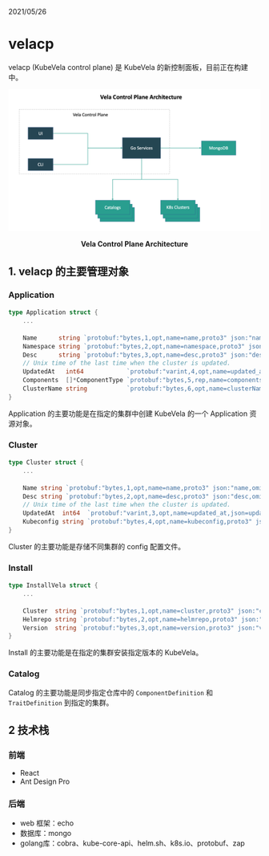 2021/05/26

# velacp

velacp (KubeVela control plane) 是 KubeVela 的新控制面板，目前正在构建中。

![](../image/velacp-01.png)

<center><b>Vela Control Plane Architecture</b></center>



## 1. velacp 的主要管理对象

### Application

```go
type Application struct {
	...

	Name      string `protobuf:"bytes,1,opt,name=name,proto3" json:"name,omitempty"`
	Namespace string `protobuf:"bytes,2,opt,name=namespace,proto3" json:"namespace,omitempty"`
	Desc      string `protobuf:"bytes,3,opt,name=desc,proto3" json:"desc,omitempty"`
	// Unix time of the last time when the cluster is updated.
	UpdatedAt   int64            `protobuf:"varint,4,opt,name=updated_at,json=updatedAt,proto3" json:"updated_at,omitempty"`
	Components  []*ComponentType `protobuf:"bytes,5,rep,name=components,proto3" json:"components,omitempty"`
	ClusterName string           `protobuf:"bytes,6,opt,name=clusterName,proto3" json:"clusterName,omitempty"`
}
```

Application 的主要功能是在指定的集群中创建 KubeVela 的一个 Application  资源对象。



### Cluster

```go
type Cluster struct {
	...

	Name string `protobuf:"bytes,1,opt,name=name,proto3" json:"name,omitempty"`
	Desc string `protobuf:"bytes,2,opt,name=desc,proto3" json:"desc,omitempty"`
	// Unix time of the last time when the cluster is updated.
	UpdatedAt  int64  `protobuf:"varint,3,opt,name=updated_at,json=updatedAt,proto3" json:"updated_at,omitempty"`
	Kubeconfig string `protobuf:"bytes,4,opt,name=kubeconfig,proto3" json:"kubeconfig,omitempty"`
}
```

Cluster 的主要功能是存储不同集群的 config 配置文件。



### Install

```go
type InstallVela struct {
	...

	Cluster  string `protobuf:"bytes,1,opt,name=cluster,proto3" json:"cluster,omitempty"`
	Helmrepo string `protobuf:"bytes,2,opt,name=helmrepo,proto3" json:"helmrepo,omitempty"`
	Version  string `protobuf:"bytes,3,opt,name=version,proto3" json:"version,omitempty"`
}
```

Install 的主要功能是在指定的集群安装指定版本的 KubeVela。



### Catalog

Catalog 的主要功能是同步指定仓库中的 `ComponentDefinition` 和 `TraitDefinition` 到指定的集群。



## 2 技术栈

### 前端

- React
- Ant Design Pro



### 后端

- web 框架：echo
- 数据库：mongo
- golang库：cobra、kube-core-api、helm.sh、k8s.io、protobuf、zap